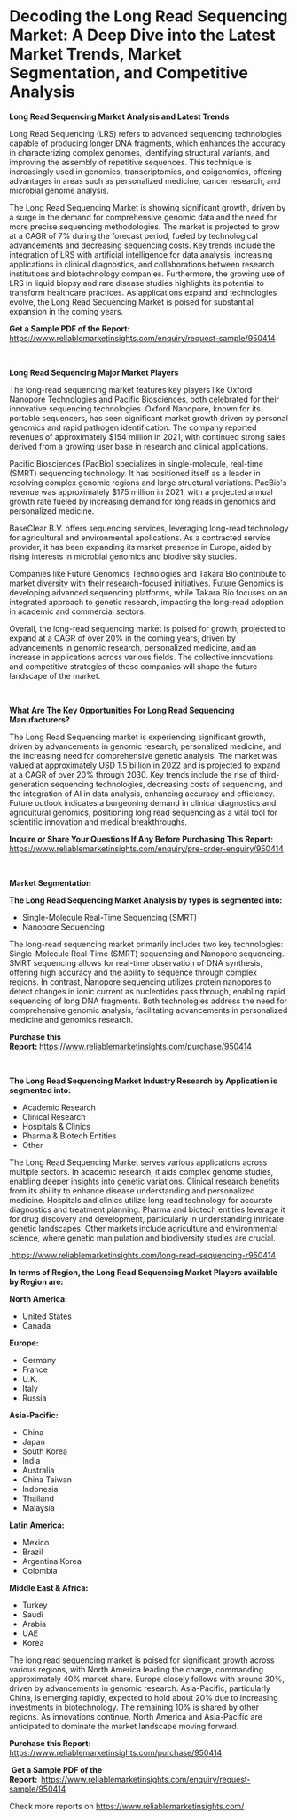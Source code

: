 <p><h1>Decoding the Long Read Sequencing Market: A Deep Dive into the Latest Market Trends, Market Segmentation, and Competitive Analysis</h1></p><p><strong>Long Read Sequencing Market Analysis and Latest Trends</strong></p>
<p><p>Long Read Sequencing (LRS) refers to advanced sequencing technologies capable of producing longer DNA fragments, which enhances the accuracy in characterizing complex genomes, identifying structural variants, and improving the assembly of repetitive sequences. This technique is increasingly used in genomics, transcriptomics, and epigenomics, offering advantages in areas such as personalized medicine, cancer research, and microbial genome analysis.</p><p>The Long Read Sequencing Market is showing significant growth, driven by a surge in the demand for comprehensive genomic data and the need for more precise sequencing methodologies. The market is projected to grow at a CAGR of 7% during the forecast period, fueled by technological advancements and decreasing sequencing costs. Key trends include the integration of LRS with artificial intelligence for data analysis, increasing applications in clinical diagnostics, and collaborations between research institutions and biotechnology companies. Furthermore, the growing use of LRS in liquid biopsy and rare disease studies highlights its potential to transform healthcare practices. As applications expand and technologies evolve, the Long Read Sequencing Market is poised for substantial expansion in the coming years.</p></p>
<p><strong>Get a Sample PDF of the Report:&nbsp;</strong> <a href="https://www.reliablemarketinsights.com/enquiry/request-sample/950414?utm_campaign=2667&utm_medium=2&utm_source=Github&utm_content=ia&utm_term=06032025&utm_id=long-read-sequencing">https://www.reliablemarketinsights.com/enquiry/request-sample/950414</a></p>
<p>&nbsp;</p>
<p><strong>Long Read Sequencing Major Market Players</strong></p>
<p><p>The long-read sequencing market features key players like Oxford Nanopore Technologies and Pacific Biosciences, both celebrated for their innovative sequencing technologies. Oxford Nanopore, known for its portable sequencers, has seen significant market growth driven by personal genomics and rapid pathogen identification. The company reported revenues of approximately $154 million in 2021, with continued strong sales derived from a growing user base in research and clinical applications.</p><p>Pacific Biosciences (PacBio) specializes in single-molecule, real-time (SMRT) sequencing technology. It has positioned itself as a leader in resolving complex genomic regions and large structural variations. PacBio's revenue was approximately $175 million in 2021, with a projected annual growth rate fueled by increasing demand for long reads in genomics and personalized medicine.</p><p>BaseClear B.V. offers sequencing services, leveraging long-read technology for agricultural and environmental applications. As a contracted service provider, it has been expanding its market presence in Europe, aided by rising interests in microbial genomics and biodiversity studies.</p><p>Companies like Future Genomics Technologies and Takara Bio contribute to market diversity with their research-focused initiatives. Future Genomics is developing advanced sequencing platforms, while Takara Bio focuses on an integrated approach to genetic research, impacting the long-read adoption in academic and commercial sectors.</p><p>Overall, the long-read sequencing market is poised for growth, projected to expand at a CAGR of over 20% in the coming years, driven by advancements in genomic research, personalized medicine, and an increase in applications across various fields. The collective innovations and competitive strategies of these companies will shape the future landscape of the market.</p></p>
<p>&nbsp;</p>
<p><strong>What Are The Key Opportunities For Long Read Sequencing Manufacturers?</strong></p>
<p><p>The Long Read Sequencing market is experiencing significant growth, driven by advancements in genomic research, personalized medicine, and the increasing need for comprehensive genetic analysis. The market was valued at approximately USD 1.5 billion in 2022 and is projected to expand at a CAGR of over 20% through 2030. Key trends include the rise of third-generation sequencing technologies, decreasing costs of sequencing, and the integration of AI in data analysis, enhancing accuracy and efficiency. Future outlook indicates a burgeoning demand in clinical diagnostics and agricultural genomics, positioning long read sequencing as a vital tool for scientific innovation and medical breakthroughs.</p></p>
<p><strong>Inquire or Share Your Questions If Any Before Purchasing This Report:</strong> <a href="https://www.reliablemarketinsights.com/enquiry/pre-order-enquiry/950414?utm_campaign=2667&utm_medium=2&utm_source=Github&utm_content=ia&utm_term=06032025&utm_id=long-read-sequencing">https://www.reliablemarketinsights.com/enquiry/pre-order-enquiry/950414</a></p>
<p>&nbsp;</p>
<p><strong>Market Segmentation</strong></p>
<p><strong>The Long Read Sequencing Market Analysis by types is segmented into:</strong></p>
<p><ul><li>Single-Molecule Real-Time Sequencing (SMRT)</li><li>Nanopore Sequencing</li></ul></p>
<p><p>The long-read sequencing market primarily includes two key technologies: Single-Molecule Real-Time (SMRT) sequencing and Nanopore sequencing. SMRT sequencing allows for real-time observation of DNA synthesis, offering high accuracy and the ability to sequence through complex regions. In contrast, Nanopore sequencing utilizes protein nanopores to detect changes in ionic current as nucleotides pass through, enabling rapid sequencing of long DNA fragments. Both technologies address the need for comprehensive genomic analysis, facilitating advancements in personalized medicine and genomics research.</p></p>
<p><strong>Purchase this Report:&nbsp;</strong><a href="https://www.reliablemarketinsights.com/purchase/950414?utm_campaign=2667&utm_medium=2&utm_source=Github&utm_content=ia&utm_term=06032025&utm_id=long-read-sequencing">https://www.reliablemarketinsights.com/purchase/950414</a></p>
<p>&nbsp;</p>
<p><strong>The Long Read Sequencing Market Industry Research by Application is segmented into:</strong></p>
<p><ul><li>Academic Research</li><li>Clinical Research</li><li>Hospitals & Clinics</li><li>Pharma & Biotech Entities</li><li>Other</li></ul></p>
<p><p>The Long Read Sequencing Market serves various applications across multiple sectors. In academic research, it aids complex genome studies, enabling deeper insights into genetic variations. Clinical research benefits from its ability to enhance disease understanding and personalized medicine. Hospitals and clinics utilize long read technology for accurate diagnostics and treatment planning. Pharma and biotech entities leverage it for drug discovery and development, particularly in understanding intricate genetic landscapes. Other markets include agriculture and environmental science, where genetic manipulation and biodiversity studies are crucial.</p></p>
<p><a href="https://www.reliablemarketinsights.com/long-read-sequencing-r950414?utm_campaign=2667&utm_medium=2&utm_source=Github&utm_content=ia&utm_term=06032025&utm_id=long-read-sequencing">&nbsp;https://www.reliablemarketinsights.com/long-read-sequencing-r950414</a></p>
<p><strong>In terms of Region, the Long Read Sequencing Market Players available by Region are:</strong></p>
<p>
    <p> <strong> North America: </strong>
        <ul>
            <li>United States</li>
            <li>Canada</li>
        </ul>
        </p> 
    <p> <strong> Europe: </strong>
        <ul>
            <li>Germany</li>
            <li>France</li>
            <li>U.K.</li>
            <li>Italy</li>
            <li>Russia</li>
        </ul>
        </p> 
    <p> <strong> Asia-Pacific: </strong>
        <ul>
            <li>China</li>
            <li>Japan</li>
            <li>South Korea</li>
            <li>India</li>
            <li>Australia</li>
            <li>China Taiwan</li>
            <li>Indonesia</li>
            <li>Thailand</li>
            <li>Malaysia</li>
        </ul>
        </p> 
    <p> <strong> Latin America: </strong>
        <ul>
            <li>Mexico</li>
            <li>Brazil</li>
            <li>Argentina Korea</li>
            <li>Colombia</li>
        </ul>
        </p> 
    <p> <strong> Middle East & Africa: </strong>
        <ul>
            <li>Turkey</li>
            <li>Saudi</li>
            <li>Arabia</li>
            <li>UAE</li>
            <li>Korea</li>
        </ul>
    </p>
    </p>
<p><p>The long read sequencing market is poised for significant growth across various regions, with North America leading the charge, commanding approximately 40% market share. Europe closely follows with around 30%, driven by advancements in genomic research. Asia-Pacific, particularly China, is emerging rapidly, expected to hold about 20% due to increasing investments in biotechnology. The remaining 10% is shared by other regions. As innovations continue, North America and Asia-Pacific are anticipated to dominate the market landscape moving forward.</p></p>
<p><strong>Purchase this Report: </strong><a href="https://www.reliablemarketinsights.com/purchase/950414?utm_campaign=2667&utm_medium=2&utm_source=Github&utm_content=ia&utm_term=06032025&utm_id=long-read-sequencing">https://www.reliablemarketinsights.com/purchase/950414</a></p>
<p>&nbsp;<strong>Get a Sample PDF of the Report:&nbsp;&nbsp;</strong><a href="https://www.reliablemarketinsights.com/enquiry/request-sample/950414?utm_campaign=2667&utm_medium=2&utm_source=Github&utm_content=ia&utm_term=06032025&utm_id=long-read-sequencing">https://www.reliablemarketinsights.com/enquiry/request-sample/950414</a></p>
<p><strong></strong></p>
<p>Check more reports on <a href="https://www.reliablemarketinsights.com/?utm_campaign=2667&utm_medium=2&utm_source=Github&utm_content=ia&utm_term=06032025&utm_id=long-read-sequencing">https://www.reliablemarketinsights.com/</a></p>